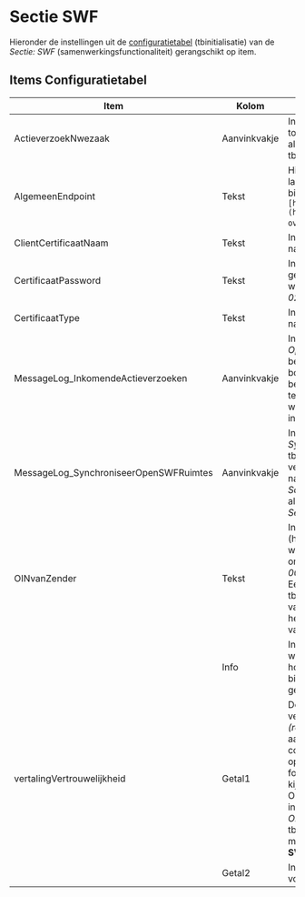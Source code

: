 # Sectie SWF

Hieronder de instellingen uit de [configuratietabel](/docs/instellen_inrichten/configuratie.md) (tbinitialisatie) van de _Sectie: SWF_ (samenwerkingsfunctionaliteit) gerangschikt op item.

## Items Configuratietabel

| Item                                   | Kolom        | Omschrijving                                                                                                                                                                                                                                                                                                                                                                                                                                                                                                                                                                                                                                                                                                                 |     |
| -------------------------------------- | ------------ | ---------------------------------------------------------------------------------------------------------------------------------------------------------------------------------------------------------------------------------------------------------------------------------------------------------------------------------------------------------------------------------------------------------------------------------------------------------------------------------------------------------------------------------------------------------------------------------------------------------------------------------------------------------------------------------------------------------------------------- | --- |
| ActieverzoekNwezaak                    | Aanvinkvakje | Indien aangevinkt dan leidt elk binnenkomend actieverzoek tot een nieuwe omgevingszaak. Ook indien SWF ruimte-id al voorkomt. Compartiment heeft eigen kolom tbcompartiment.ActieverzoekNwezaak.                                                                                                                                                                                                                                                                                                                                                                                                                                                                                                                             |     |
| AlgemeenEndpoint                       | Tekst        | Hier dient het algemene gedeelte van het endpoint van de landelijke samenwerkingsfunctionaliteit te staan bijvoorbeeld `[https://pkio.service.pre.omgevingswet.overheid.nl/](https://pkio.service.pre.omgevingswet.overheid.nl/.md) overheid/samenwerken/api/behandelen/v4/`.                                                                                                                                                                                                                                                                                                                                                                                                                                                |     |
| ClientCertificaatNaam                  | Tekst        | In de kolom _Tekst_ dient de naam van het certificaat te staan namelijk _digikoppeling.open-wave.nl_20210624.p12_.                                                                                                                                                                                                                                                                                                                                                                                                                                                                                                                                                                                                           |     |
| CertificaatPassword                    | Tekst        | In de kolom _Tekst_ dient het password van het certificaat gecrypt opgeslagen te worden. Deze gecrypte waarde wordt door REM aangeleverd (de string begint met waarde _02\__).                                                                                                                                                                                                                                                                                                                                                                                                                                                                                                                                               |     |
| CertificaatType                        | Tekst        | In de kolom _Tekst_ dient het type van het certificaat te staan namelijk _PKCS12_.                                                                                                                                                                                                                                                                                                                                                                                                                                                                                                                                                                                                                                           |     |
| MessageLog_InkomendeActieverzoeken     | Aanvinkvakje | Indien aangevinkt dan worden de berichten van de operatie _Ophalen Inkomende Open Actieverzoeken_ gelogd in de beheertabel tbmessagelog. Dit is niet altijd nodig en bovendien verzwarend, vandaar deze instelling. Uitgaande berichten naar samenwerkingsfunctionaliteit vanuit de tegel _Samenwerkingsruimte_ bij een omgevingszaak, worden wel altijd gelogd in de tabel tbmessagelog (mits de instelling _Sectie: OWB, Item: MessageLog_ aangevinkt is).                                                                                                                                                                                                                                                                 |     |
| MessageLog_SynchroniseerOpenSWFRuimtes | Aanvinkvakje | Indien aangevinkt dan worden de berichten van de operatie _SynchroniseerOpenSWFRuimtes_ gelogd in de beheertabel tbmessagelog. Dit is niet altijd nodig en bovendien verzwarend, vandaar deze instelling. Uitgaande berichten naar samenwerkingsfunctionaliteit vanuit de tegel _Samenwerkingsruimte_ bij een omgevingszaak, worden wel altijd gelogd in de tabel tbmessagelog (mits de instelling _Sectie: OWB, Item: MessageLog_ aangevinkt is).                                                                                                                                                                                                                                                                           |     |
| OINvanZender                           | Tekst        | In de kolom _Tekst_ dient het OIN-nummer te staan van de (hort) organisatie die OpenWave gebruikt en die dus in de whitelist voor moet komen. Bijvoorbeeld de omgevingsdienst ODDEVALLEI zal _00000001852282229000_ als waarde moeten invullen. Een compartiment heeft eigen kolom: tbcompartiment.dvswfoinzender waarin een opsomming van OIN-nummers - gescheiden door puntkomma - die bij het compartiment van toepassing zijn voor het binnenhalen van actieverzoeken opgegeven kan worden.                                                                                                                                                                                                                              |     |
|                                        | Info         | In de kolom _dvinfo_ kunnen OIN-nummers opgesomd worden gescheiden door een puntkomma die - naast de host uit kolom _Tekst_ - ook worden opgevraagd bij het binnenhalen van actieverzoeken (samenwerkingsverband gemeentes zoals BEL).                                                                                                                                                                                                                                                                                                                                                                                                                                                                                       |     |
| vertalingVertrouwelijkheid             | Getal1       | De documenten in het SWF krijgen vertrouwelijkheidsindicatie _SV (strikt vertrouwelijk)_ of _RV (regulier vertrouwelijkheid)_. Met deze instelling kan men aangeven welke dnkey uit tbvertrouwelijkheid correspondeert met de vertrouwelijkheidsindicatie opgegeven in SWF. Bestaat deze instelling niet (of is er een foutieve dnkey opgegeven bij _Getal1_ dan wel _Getal2_) dan kijkt het programma naar de default vertrouwelijkheid voor OLO/DSO documenten zoals opgegeven in kolom _Tekst_ van instelling _Sectie: KoppelingDOCNAARDMS Item: OloVertrouwelijkheid_ (voor compartiment naar tbcompartiment.dvolodsovertrouwelijkheid). In _Getal1_ kan men de tbvertrouwelijkheid.dnkey opgeven voor indicatie **SV**. |     |
|                                        | Getal2       | In _Getal2_ kan men de tbvertrouwelijkheid.dnkey opgeven voor indicatie **RV**.                                                                                                                                                                                                                                                                                                                                                                                                                                                                                                                                                                                                                                              |     |
